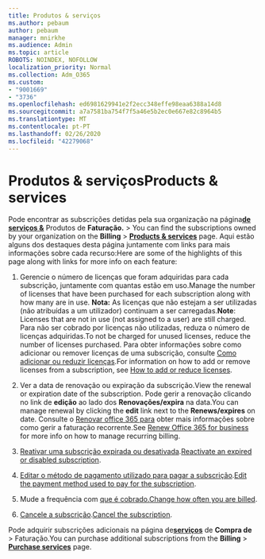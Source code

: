 ```yaml
---
title: Produtos & serviços
ms.author: pebaum
author: pebaum
manager: mnirkhe
ms.audience: Admin
ms.topic: article
ROBOTS: NOINDEX, NOFOLLOW
localization_priority: Normal
ms.collection: Adm_O365
ms.custom:
- "9001669"
- "3736"
ms.openlocfilehash: ed6981629941e2f2ecc348effe98eaa6388a14d8
ms.sourcegitcommit: a7a7581ba754f7f5a46e5b2ec0e667e82c8964b5
ms.translationtype: MT
ms.contentlocale: pt-PT
ms.lasthandoff: 02/26/2020
ms.locfileid: "42279068"
---
```

# <a name="products--services"></a><span data-ttu-id="9e65f-102">Produtos & serviços</span><span class="sxs-lookup"><span data-stu-id="9e65f-102">Products & services</span></span>

<span data-ttu-id="9e65f-103">Pode encontrar as subscrições detidas pela sua organização na página[**de serviços &**](https://go.microsoft.com/fwlink/p/?linkid=842054) Produtos de **Faturação.** > </span><span class="sxs-lookup"><span data-stu-id="9e65f-103">You can find the subscriptions owned by your organization on the **Billing** > [**Products & services**](https://go.microsoft.com/fwlink/p/?linkid=842054) page.</span></span> <span data-ttu-id="9e65f-104">Aqui estão alguns dos destaques desta página juntamente com links para mais informações sobre cada recurso:</span><span class="sxs-lookup"><span data-stu-id="9e65f-104">Here are some of the highlights of this page along with links for more info on each feature:</span></span>

1. <span data-ttu-id="9e65f-105">Gerencie o número de licenças que foram adquiridas para cada subscrição, juntamente com quantas estão em uso.</span><span class="sxs-lookup"><span data-stu-id="9e65f-105">Manage the number of licenses that have been purchased for each subscription along with how many are in use.</span></span>  <span data-ttu-id="9e65f-106">**Nota:** As licenças que não estejam a ser utilizadas (não atribuídas a um utilizador) continuam a ser carregadas.</span><span class="sxs-lookup"><span data-stu-id="9e65f-106">**Note**: Licenses that are not in use (not assigned to a user) are still charged.</span></span>  <span data-ttu-id="9e65f-107">Para não ser cobrado por licenças não utilizadas, reduza o número de licenças adquiridas.</span><span class="sxs-lookup"><span data-stu-id="9e65f-107">To not be charged for unused licenses, reduce the number of licenses purchased.</span></span> <span data-ttu-id="9e65f-108">Para obter informações sobre como adicionar ou remover licenças de uma subscrição, consulte [Como adicionar ou reduzir licenças](https://docs.microsoft.com/alchemyinsights/how-to-add-or-reduce-licenses).</span><span class="sxs-lookup"><span data-stu-id="9e65f-108">For information on how to add or remove licenses from a subscription, see [How to add or reduce licenses](https://docs.microsoft.com/alchemyinsights/how-to-add-or-reduce-licenses).</span></span>

2. <span data-ttu-id="9e65f-109">Ver a data de renovação ou expiração da subscrição.</span><span class="sxs-lookup"><span data-stu-id="9e65f-109">View the renewal or expiration date of the subscription.</span></span>  <span data-ttu-id="9e65f-110">Pode gerir a renovação clicando no link de **edição** ao lado dos **Renovações/expira** na data.</span><span class="sxs-lookup"><span data-stu-id="9e65f-110">You can manage renewal by clicking the **edit** link next to the **Renews/expires** on date.</span></span>  <span data-ttu-id="9e65f-111">Consulte o [Renovar office 365 para](https://go.microsoft.com/fwlink/?linkid=2119216) obter mais informações sobre como gerir a faturação recorrente.</span><span class="sxs-lookup"><span data-stu-id="9e65f-111">See [Renew Office 365 for business](https://go.microsoft.com/fwlink/?linkid=2119216) for more info on how to manage recurring billing.</span></span>

3. <span data-ttu-id="9e65f-112">[Reativar uma subscrição expirada ou desativada](https://go.microsoft.com/fwlink/?linkid=2117519).</span><span class="sxs-lookup"><span data-stu-id="9e65f-112">[Reactivate an expired or disabled subscription](https://go.microsoft.com/fwlink/?linkid=2117519).</span></span>

4. <span data-ttu-id="9e65f-113">[Editar o método de pagamento utilizado para pagar a subscrição](https://go.microsoft.com/fwlink/?linkid=2117167).</span><span class="sxs-lookup"><span data-stu-id="9e65f-113">[Edit the payment method used to pay for the subscription](https://go.microsoft.com/fwlink/?linkid=2117167).</span></span>

5. <span data-ttu-id="9e65f-114">Mude a frequência com [que é cobrado.](https://go.microsoft.com/fwlink/?linkid=2119112)</span><span class="sxs-lookup"><span data-stu-id="9e65f-114">[Change how often you are billed](https://go.microsoft.com/fwlink/?linkid=2119112).</span></span>

6. <span data-ttu-id="9e65f-115">[Cancele a subscrição](https://go.microsoft.com/fwlink/?linkid=2119113).</span><span class="sxs-lookup"><span data-stu-id="9e65f-115">[Cancel the subscription](https://go.microsoft.com/fwlink/?linkid=2119113).</span></span>

<span data-ttu-id="9e65f-116">Pode adquirir subscrições adicionais na página de[**serviços**](https://go.microsoft.com/fwlink/p/?linkid=868433) de **Compra de** > Faturação.</span><span class="sxs-lookup"><span data-stu-id="9e65f-116">You can purchase additional subscriptions from the **Billing** > [**Purchase services**](https://go.microsoft.com/fwlink/p/?linkid=868433) page.</span></span>
